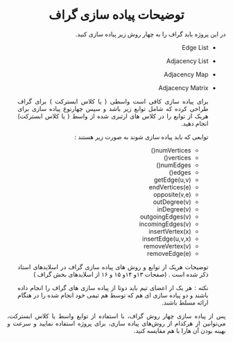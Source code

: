 

<div dir='rtl' align="center">


# توضیحات پیاده سازی گراف

</div>

<div dir='rtl' align="justify">
  
در این پروژه باید گراف را به چهار روش زیر پیاده سازی کنید.

- Edge List
- Adjacency List
- Adjacency Map
- Adjacency Matrix

  برای پیاده سازی کافی است واسطی ( یا کلاس ابسترکت ) برای گراف طراحی کرده که شامل توابع زیر باشد و سپس چهارنوع پیاده سازی برای هریک از توابع را در کلاس های ارثبری شده از واسط ( یا کلاس ابسترکت) انجام دهید.

  توابعی که باید پیاده سازی شوند به صورت زیر هستند :

  - numVertices()
  - vertices()
  - numEdges()
  - edges()
  - getEdge(u,v)
  - endVertices(e)
  - opposite(v,e)
  - outDegree(v)
  - inDegree(v)
  - outgoingEdges(v)
  - incomingEdges(v)
  - insertVertex(x)
  - insertEdge(u,v,x)
  - removeVertex(v)
  - removeEdge(e)
 
  توضیحات هریک از توابع و روش های پیاده سازی گراف در اسلایدهای استاد ذکر شده است . (‌صفحات ۱۳و ۱۴و ۱۵ و ۱۶ از اسلایدهای بخش گراف )

  نکته : هر یک از اعضای تیم باید دوتا از پیاده سازی های گراف را انجام داده باشند و دو پیاده سازی ای هم که توسط هم تیمی خود انجام شده را در هنگام ارائه مسلط باشند. 

پس از پیاده سازی چهار روش گراف، با استفاده از توابع واسط یا کلاس ابسترکت، می‌توانین از هرکدام از روش‌های پیاده سازی، برای پروژه استفاده نمایید و سرعت و بهینه بودن آن هارا با هم مقایسه کنید.







</div>

